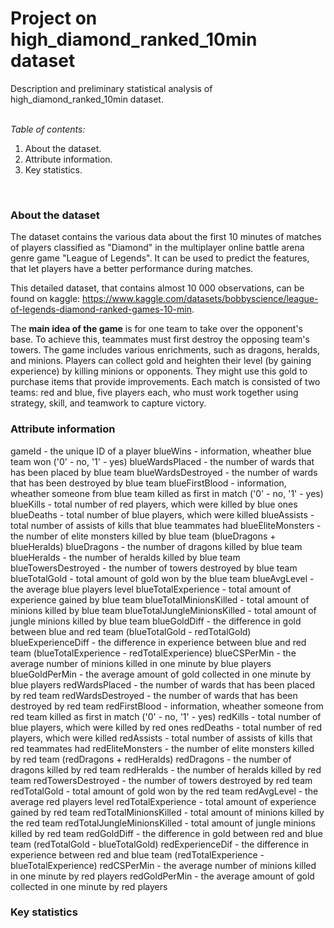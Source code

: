 # Project on high_diamond_ranked_10min dataset
Description and preliminary statistical analysis of high_diamond_ranked_10min dataset. <br>
<br>

*Table of contents:*
1. About the dataset.
2. Attribute information.
3. Key statistics.
<br>

### About the dataset
The dataset contains the various data about the first 10 minutes of matches of players classified as "Diamond" in the multiplayer online battle arena genre game "League of Legends". It can be used to predict the features, that let players have a better performance during matches. 

This detailed dataset, that contains almost 10 000 observations, can be found on kaggle: https://www.kaggle.com/datasets/bobbyscience/league-of-legends-diamond-ranked-games-10-min. <br>

The **main idea of the game** is for one team to take over the opponent's base. To achieve this, teammates must first destroy the opposing team's towers. The game includes various enrichments, such as dragons, heralds, and minions.  Players can collect gold and heighten their level (by gaining experience) by killing minions or opponents. They might use this gold to purchase items that provide improvements. Each match is consisted of two teams: red and blue, five players each, who must work together using strategy, skill, and teamwork to capture victory.
<br>

### Attribute information
gameId - the unique ID of a player
blueWins - information, wheather blue team won ('0' - no, '1' - yes)
blueWardsPlaced - the number of wards that has been placed by blue team
blueWardsDestroyed - the number of wards that has been destroyed by blue team
blueFirstBlood - information, wheather someone from blue team killed as first in match ('0' - no, '1' - yes)
blueKills - total number of red players, which were killed by blue ones
blueDeaths - total number of blue players, which were killed
blueAssists - total number of assists of kills that blue teammates had
blueEliteMonsters - the number of elite monsters killed by blue team (blueDragons + blueHeralds)
blueDragons - the number of dragons killed by blue team
blueHeralds - the number of heralds killed by blue team
blueTowersDestroyed - the number of towers destroyed by blue team
blueTotalGold - total amount of gold won by the blue team
blueAvgLevel - the average blue players level
blueTotalExperience - total amount of experience gained by blue team
blueTotalMinionsKilled - total amount of minions killed by blue team
blueTotalJungleMinionsKilled - total amount of jungle minions killed by blue team
blueGoldDiff - the difference in gold between blue and red team (blueTotalGold - redTotalGold)
blueExperienceDiff - the difference in experience between blue and red team (blueTotalExperience - redTotalExperience)
blueCSPerMin - the average number of minions killed in one minute by blue players
blueGoldPerMin - the average amount of gold collected in one minute by blue players
redWardsPlaced - the number of wards that has been placed by red team
redWardsDestroyed - the number of wards that has been destroyed by red team
redFirstBlood - information, wheather someone from red team killed as first in match ('0' - no, '1' - yes)
redKills - total number of blue players, which were killed by red ones
redDeaths - total number of red players, which were killed
redAssists - total number of assists of kills that red teammates had
redEliteMonsters - the number of elite monsters killed by red team (redDragons + redHeralds)
redDragons - the number of dragons killed by red team
redHeralds - the number of heralds killed by red team
redTowersDestroyed - the number of towers destroyed by red team
redTotalGold - total amount of gold won by the red team
redAvgLevel - the average red players level
redTotalExperience - total amount of experience gained by red team
redTotalMinionsKilled - total amount of minions killed by the red team
redTotalJungleMinionsKilled - total amount of jungle minions killed by red team
redGoldDiff - the difference in gold between red and blue team (redTotalGold - blueTotalGold)
redExperienceDif - the difference in experience between red and blue team (redTotalExperience - blueTotalExperience)
redCSPerMin - the average number of minions killed in one minute by red players
redGoldPerMin - the average amount of gold collected in one minute by red players
<br>

### Key statistics
